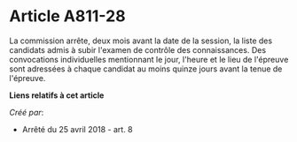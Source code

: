# Article A811-28

La commission arrête, deux mois avant la date de la session, la liste des candidats admis à subir l'examen de contrôle des
connaissances. Des convocations individuelles mentionnant le jour, l'heure et le lieu de l'épreuve sont adressées à chaque
candidat au moins quinze jours avant la tenue de l'épreuve.

**Liens relatifs à cet article**

_Créé par_:

  - Arrêté du 25 avril 2018 - art. 8
